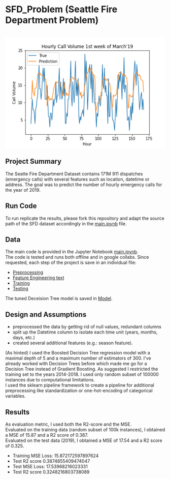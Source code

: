 # SFD_Problem (Seattle Fire Department Problem)
<br>
<img src="https://github.com/neuhart/SFD_Problem/blob/main/Hourly%20Call%20Volume%201st%20week%20March'19.png" height="350" width="550" align="center"><br>


## Project Summary
The Seatte Fire Department Dataset contains 171M 911 dispatches (emergency calls) with several features such as location, datetime or address.
The goal was to predict the number of hourly emergency calls for the year of 2019. 

## Run Code

To run replicate the results, please fork this repository and adapt the source path of the SFD dataset accordingly in the <a href="https://github.com/neuhart/SFD_Problem/blob/main/main.ipynb">main.ipynb</a> file.

## Data
The main code is provided in the Jupyter Notebook <a href="https://github.com/neuhart/SFD_Problem/blob/main/main.ipynb">main.ipynb</a>. <br>
The code is tested and runs both offline and in google collabs. Since requested, each step of the project is save in an individual file:<br>
- <a href="https://github.com/neuhart/SFD_Problem/blob/main/Preprocessing.py">Preprocessing</a> <br>
- <a href="https://github.com/neuhart/SFD_Problem/blob/main/feat_eng.py">Feature Engineering text</a><br>
- <a href="https://github.com/neuhart/SFD_Problem/blob/main/training.py">Training</a><br>
- <a href="https://github.com/neuhart/SFD_Problem/blob/main/testing.py">Testing</a><br>

The tuned Deceision Tree model is saved in <a href="https://github.com/neuhart/SFD_Problem/blob/main/dec_tree_pipe.joblib">Model</a>.

## Design and Assumptions
- preprocessed the data by getting rid of null values, redundant columns
- split up the Datetime column to isolate each time unit (years, months, days, etc.)
- created several additional features (e.g.: season feature).

(As hinted) I used the Boosted Decision Tree regression model with a maximal depth of 5 and a maximum number of estimators of 300. I've already worked with Decision Trees before which made me go for a Decision Tree instead of Gradient Boosting. As suggested I restricted the training set to the years 2014-2018. I used only random subset of 100000 instances due to computational limitations. <br>
I used the sklearn pipeline framework to create a pipeline for additional preprocessing like standardization or one-hot-encoding of categorical variables.

## Results

As evaluation metric, I used both the R2-score and the MSE. <br>
Evaluated on the training data (random subset of 100k instances), I obtained a MSE of 15.87 and a R2 score of 0.387. <br>
Evaluated on the test data (2019), I obtained a MSE of 17.54 and a R2 score of 0.325.

- Training MSE Loss: 15.872172597897624 
- Test R2 score 0.3874855409474047
- Test MSE Loss: 17.53968216023331 
- Test R2 score 0.3248216803738089

